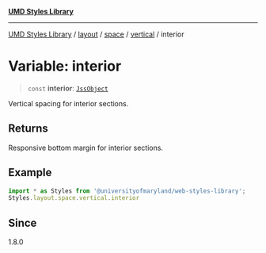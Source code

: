[**UMD Styles Library**](../../../../../../README.md)

***

[UMD Styles Library](../../../../../../README.md) / [layout](../../../../../README.md) / [space](../../../README.md) / [vertical](../README.md) / interior

# Variable: interior

> `const` **interior**: [`JssObject`](../../../../../../utilities/namespaces/transform/type-aliases/JssObject.md)

Vertical spacing for interior sections.

## Returns

Responsive bottom margin for interior sections.

## Example

```typescript
import * as Styles from '@universityofmaryland/web-styles-library';
Styles.layout.space.vertical.interior
```

## Since

1.8.0
